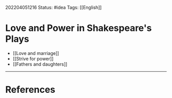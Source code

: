 202204051216
Status: #idea
Tags: [[English]]

# Love and Power in Shakespeare's Plays

- [[Love and marriage]]
- [[Strive for power]]
- [[Fathers and daughters]]


___
# References
